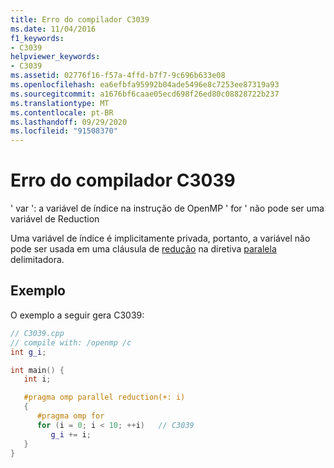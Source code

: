 ```yaml
---
title: Erro do compilador C3039
ms.date: 11/04/2016
f1_keywords:
- C3039
helpviewer_keywords:
- C3039
ms.assetid: 02776f16-f57a-4ffd-b7f7-9c696b633e08
ms.openlocfilehash: ea6efbfa95992b04ade5496e8c7253ee87319a93
ms.sourcegitcommit: a1676bf6caae05ecd698f26ed80c08828722b237
ms.translationtype: MT
ms.contentlocale: pt-BR
ms.lasthandoff: 09/29/2020
ms.locfileid: "91508370"
---
```

# <a name="compiler-error-c3039"></a>Erro do compilador C3039

' var ': a variável de índice na instrução de OpenMP ' for ' não pode ser uma variável de Reduction

Uma variável de índice é implicitamente privada, portanto, a variável não pode ser usada em uma cláusula de [redução](../../parallel/openmp/reference/openmp-clauses.md#reduction) na diretiva [paralela](../../parallel/openmp/reference/openmp-directives.md#parallel) delimitadora.

## <a name="example"></a>Exemplo

O exemplo a seguir gera C3039:

```cpp
// C3039.cpp
// compile with: /openmp /c
int g_i;

int main() {
   int i;

   #pragma omp parallel reduction(+: i)
   {
      #pragma omp for
      for (i = 0; i < 10; ++i)   // C3039
         g_i += i;
   }
}
```
